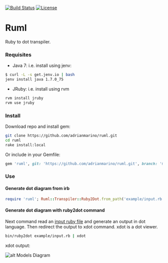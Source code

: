 [![Build Status](https://travis-ci.org/adrianmarino/ruml.svg?branch=master)](https://travis-ci.org/adrianmarino/ruml)
[![License](http://img.shields.io/:license-mit-blue.svg)](http://badges.mit-license.org)


# Ruml

Ruby to dot transpiler.

###  Requisites

* Java 7: i.e. install using jenv:
```bash
$ curl -L -s get.jenv.io | bash
jenv install java 1.7.0_75
```

* JRuby: i.e. install using rvm
```bash
rvm install jruby
rvm use jruby
```

### Install

Download repo and install gem:

```bash
git clone https://github.com/adrianmarino/ruml.git
cd ruml
rake install:local
```
Or include in your Gemfile:

```ruby
gem 'ruml', git: 'https://github.com/adrianmarino/ruml.git', branch: 'master'
```

### Use

#### Generate dot diagram from irb

```ruby
require 'ruml'; Ruml::Transpiler::Ruby2Dot.from_path('example/input.rb').compile
```

#### Generate dot diagram with ruby2dot command

Next command read an [input ruby file](example/input.rb) and generate an output in dot language. Then redirect the output to xdot command.
xdot is a dot viewer.
```bash
bin/ruby2dot example/input.rb | xdot
```
xdot output:

![alt Models Diagram](https://raw.githubusercontent.com/adrianmarino/ruml/master/example/output.png)
